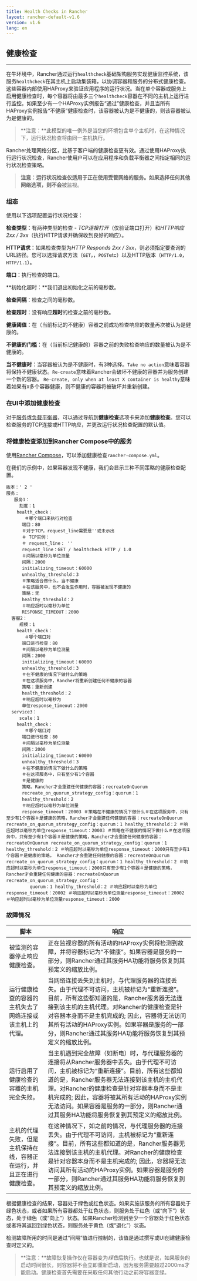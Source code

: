 ```yaml
---
title: Health Checks in Rancher
layout: rancher-default-v1.6
version: v1.6
lang: en
---
```


## 健康检查

------

在牛环境中，Rancher通过运行`healthcheck`基础架构服务实现健康监控系统，该服务`healthcheck`在其主机上启动集装箱，以协调容器和服务的分布式健康检查。这些容器内部使用HAProxy来验证应用程序的运行状况。当在单个容器或服务上启用健康检查时，每个容器将由最多三个`healthcheck`容器在不同的主机上运行进行监控。如果至少有一个HAProxy实例报告“通过”健康检查，并且当所有HAProxy实例报告“不健康”健康检查时，该容器被认为是不健康的，则该容器被认为是健康的。

> **注意：**此模型的唯一例外是当您的环境包含单个主机时，在这种情况下，运行状况检查将由同一主机执行。

Rancher处理网络分区，比基于客户端的健康检查更有效。通过使用HAProxy执行运行状况检查，Rancher使用户可以在应用程序和负载平衡器之间指定相同的运行状况检查策略。

> **注意：**运行状况检查仅适用于正在使用受管网络的服务。如果选择任何其他网络选项，则**不会**被监视。

### 组态

使用以下选项配置运行状况检查：

**检查类型**：有两种类型的检查 - *TCP连接打开*（仅验证端口打开）和*HTTP响应2xx / 3xx*（执行HTTP请求并确保收到良好的响应）。

**HTTP请求**：如果检查类型为*HTTP Responds 2xx / 3xx*，则必须指定要查询的URL路径。您可以选择请求方法（`GET`，，`POST`etc）以及HTTP版本（`HTTP/1.0`，`HTTP/1.1`）。

**端口**：执行检查的端口。

**初始化超时：**我们退出初始化之前的毫秒数。

**检查间隔**：检查之间的毫秒数。

**检查超时**：没有响应**超时**的检查之前的毫秒数。

**健康阈值**：在（当前标记的不健康）容器之前成功检查响应的数量再次被认为是健康的。

**不健康的门槛**：在（当前标记健康的）容器之前的失败检查响应的数量被认为是不健康的。

**当不健康时**：当容器被认为是不健康时，有3种选择。`Take no action`意味着容器将保持不健康状态。`Re-create`意味着Rancher会破坏不健康的容器并为服务创建一个新的容器。 `Re-create, only when at least X container is healthy`意味着如果有`X`多个容器健康，则不健康的容器将被破坏并重新创建。

### 在UI中添加健康检查

对于[服务](https://github.com/rancher/rancher.github.io/blob/master/rancher/v1.6/en/cattle/health-checks/%7B%7Bsite.baseurl%7D%7D/rancher/%7B%7Bpage.version%7D%7D/%7B%7Bpage.lang%7D%7D/cattle/adding-services)或[负载平衡器](https://github.com/rancher/rancher.github.io/blob/master/rancher/v1.6/en/cattle/health-checks/%7B%7Bsite.baseurl%7D%7D/rancher/%7B%7Bpage.version%7D%7D/%7B%7Bpage.lang%7D%7D/cattle/adding-load-balancers)，可以通过导航到**健康检查**选项卡来添加**健康检查**。您可以检查服务的TCP连接或HTTP响应，并更改运行状况检查配置的默认值。

### 将健康检查添加到Rancher Compose中的服务

使用[Rancher Compose](https://github.com/rancher/rancher.github.io/blob/master/rancher/v1.6/en/cattle/health-checks/%7B%7Bsite.baseurl%7D%7D/rancher/%7B%7Bpage.version%7D%7D/%7B%7Bpage.lang%7D%7D/cattle/rancher-compose)，可以添加健康检查`rancher-compose.yml`。

在我们的示例中，如果容器发现不健康，我们会显示三种不同策略的健康检查配置。

```
版本：' 2 '
服务：
   服务1：
     刻度：1 
    health_check：
       ＃哪个端口来执行对检查
      端口：80 
      ＃对于TCP，request_line需要是''或未示出
      ＃ TCP实例：
      ＃ request_line： '' 
      request_line：GET / healthcheck HTTP / 1.0 
      ＃间隔以毫秒为单位测量
      间隔：2000 
      initializing_timeout：60000 
      unhealthy_threshold：3 
      ＃策略适合做什么，当不健康
      ＃在该服务中，也不会发生作用时，容器被发现不健康的
      策略：无
      healthy_threshold：2 
      ＃响应超时以毫秒为单位
      RESPONSE_TIMEOUT：2000 
  客服2：
     规模：1 
    health_check：
       ＃哪个端口对
      端口进行检查：80 
      ＃间隔以毫秒为单位测量
      间隔：2000 
      initializing_timeout：60000 
      unhealthy_threshold：3 
      ＃在不健康的情况下做什么的策略
      ＃在这项服务中，Rancher将重新创建任何不健康的容器
      策略：重新创建
      health_threshold：2 
      ＃响应超时以毫秒为
      单位response_timeout：2000 
  service3：
     scale：1 
    health_check：
       ＃哪个端口对
      端口进行检查：80 
      ＃间隔以毫秒为单位测量
      间隔：2000 
      initializing_timeout：60000 
      unhealthy_threshold：3 
      ＃在不健康的情况下做什么的策略
      ＃在这项服务中，只有至少有1个容器
      ＃是健康的
      策略，Rancher才会重建任何健康的容器：recreateOnQuorum 
      recreate_on_quorum_strategy_config：quorum：1 
      healthy_threshold：2 
      ＃响应超时以毫秒为单位测量
      response_timeout：20003 ＃策略在不健康的情况下做什么＃在这项服务中，只有至少有1个容器＃是健康的策略，Rancher才会重建任何健康的容器：recreateOnQuorum recreate_on_quorum_strategy_config：quorum：1 healthy_threshold：2 ＃响应超时以毫秒为单位response_timeout：20003 ＃策略在不健康的情况下做什么＃在这项服务中，只有至少有1个容器＃是健康的策略，Rancher才会重建任何健康的容器：recreateOnQuorum recreate_on_quorum_strategy_config：quorum：1 healthy_threshold：2 ＃响应超时以毫秒为单位response_timeout：2000只有至少有1个容器＃是健康的策略， Rancher才会重建任何健康的容器：recreateOnQuorum recreate_on_quorum_strategy_config：quorum：1 healthy_threshold：2 ＃响应超时以毫秒为单位response_timeout：2000只有至少有1个容器＃是健康的策略， Rancher才会重建任何健康的容器：recreateOnQuorum recreate_on_quorum_strategy_config：
         quorum：1 healthy_threshold：2 ＃响应超时以毫秒为单位response_timeout：20002 ＃响应超时以毫秒为单位测量response_timeout：20002 ＃响应超时以毫秒为单位测量response_timeout：2000
```

### 故障情况

| 脚本                                  | 响应                                       |
| ----------------------------------- | ---------------------------------------- |
| 被监测的容器停止响应健康检查。                     | 正在监视容器的所有活动的HAProxy实例将检测到故障，并将容器标记为“不健康”。如果容器是服务的一部分，则Rancher通过其服务HA功能将服务恢复到其预定义的缩放比例。 |
| 运行健康检查的容器的主机失去了网络连接或该主机上的代理。        | 当网络连接丢失到主机时，与代理服务器的连接丢失。由于代理不可访问，主机被标记为“重新连接”。目前，所有这些都知道的是，Rancher服务器无法连接到该主机的主机代理。对Rancher的健康检查是针对容器本身而不是主机完成的; 因此，容器将无法访问其所有活动的HAProxy实例。如果容器是服务的一部分，则Rancher通过其服务HA功能将服务恢复到其预定义的缩放比例。 |
| 运行启用了健康检查的容器的主机完全失败。                | 当主机遇到完全故障（如断电）时，与代理服务器的连接将从Rancher服务器中丢失。由于代理不可访问，主机被标记为“重新连接”。目前，所有这些都知道的是，Rancher服务器无法连接到该主机的主机代理。对Rancher的健康检查是针对容器本身而不是主机完成的; 因此，容器将被其所有活动的HAProxy实例无法访问。如果容器是服务的一部分，则Rancher通过其服务HA功能将服务恢复到其预定义的缩放比例。 |
| 主机的代理失败，但是主机保持在线，容器正在运行，并且正在进行健康检查。 | 在这种情况下，如之前的情况，与代理服务器的连接丢失。由于代理不可访问，主机被标记为“重新连接”。目前，所有这些都知道的是，Rancher服务器无法连接到该主机的主机代理。对Rancher的健康检查是针对容器本身而不是主机完成的; 因此，容器将无法访问其所有活动的HAProxy实例。如果容器是服务的一部分，则Rancher通过其服务HA功能将服务恢复到其预定义的缩放比例。 |

根据健康检查的结果，容器处于绿色或红色状态。如果实施该服务的所有容器处于绿色状态，或者如果所有容器都处于红色状态，则服务处于红色（或“向下”）状态，处于绿色（或“向上”）状态。如果Rancher检测到至少一个容器处于红色状态或者将其返回到绿色状态，则服务处于黄色（或“退化”）状态。

检测故障所用的时间是通过“间隔”值进行控制的，该值是通过撰写或UI创建健康检查时定义的。

> **注意：**故障恢复操作仅在容器变为*绿色*后执行。也就是说，如果服务的启动时间很长，则容器将不会立即重新启动，因为服务需要超过2000ms才能启动。健康检查首先需要在采取任何其他行动之前将容器变绿。